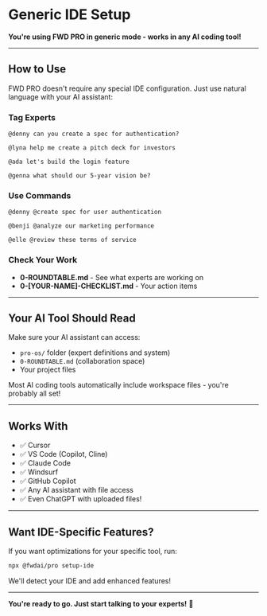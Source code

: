# Generic IDE Setup

**You're using FWD PRO in generic mode - works in any AI coding tool!**

---

## How to Use

FWD PRO doesn't require any special IDE configuration. Just use natural language with your AI assistant:

### Tag Experts

```
@denny can you create a spec for authentication?

@lyna help me create a pitch deck for investors

@ada let's build the login feature

@genna what should our 5-year vision be?
```

### Use Commands

```
@denny @create spec for user authentication

@benji @analyze our marketing performance

@elle @review these terms of service
```

### Check Your Work

- **0-ROUNDTABLE.md** - See what experts are working on
- **0-[YOUR-NAME]-CHECKLIST.md** - Your action items

---

## Your AI Tool Should Read

Make sure your AI assistant can access:
- `pro-os/` folder (expert definitions and system)
- `0-ROUNDTABLE.md` (collaboration space)
- Your project files

Most AI coding tools automatically include workspace files - you're probably all set!

---

## Works With

- ✅ Cursor
- ✅ VS Code (Copilot, Cline)
- ✅ Claude Code
- ✅ Windsurf
- ✅ GitHub Copilot
- ✅ Any AI assistant with file access
- ✅ Even ChatGPT with uploaded files!

---

## Want IDE-Specific Features?

If you want optimizations for your specific tool, run:

```bash
npx @fwdai/pro setup-ide
```

We'll detect your IDE and add enhanced features!

---

**You're ready to go. Just start talking to your experts!** 🚀

